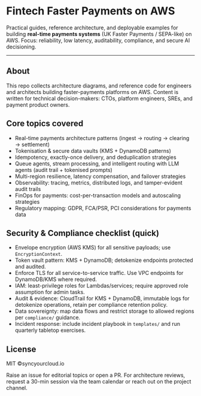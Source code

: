 # Fintech Faster Payments on AWS

Practical guides, reference architecture, and deployable examples for building **real-time payments systems** (UK Faster Payments / SEPA-like) on AWS. Focus: reliability, low latency, auditability, compliance, and secure AI decisioning.

---

## About

This repo collects architecture diagrams, and reference code for engineers and architects building faster-payments platforms on AWS. Content is written for technical decision-makers: CTOs, platform engineers, SREs, and payment product owners.



## Core topics covered

* Real-time payments architecture patterns (ingest → routing → clearing → settlement)
* Tokenisation & secure data vaults (KMS + DynamoDB patterns)
* Idempotency, exactly-once delivery, and deduplication strategies
* Queue agents, stream processing, and intelligent routing with LLM agents (audit trail + tokenised prompts)
* Multi-region resilience, latency compensation, and failover strategies
* Observability: tracing, metrics, distributed logs, and tamper-evident audit trails
* FinOps for payments: cost-per-transaction models and autoscaling strategies
* Regulatory mapping: GDPR, FCA/PSR, PCI considerations for payments data


## Security & Compliance checklist (quick)

* Envelope encryption (AWS KMS) for all sensitive payloads; use `EncryptionContext`.
* Token vault pattern: KMS + DynamoDB; detokenize endpoints protected and audited.
* Enforce TLS for all service-to-service traffic. Use VPC endpoints for DynamoDB/KMS where required.
* IAM: least-privilege roles for Lambdas/services; require approved role assumption for admin tasks.
* Audit & evidence: CloudTrail for KMS + DynamoDB, immutable logs for detokenize operations, retain per compliance retention policy.
* Data sovereignty: map data flows and restrict storage to allowed regions per `compliance/` guidance.
* Incident response: include incident playbook in `templates/` and run quarterly tabletop exercises.

## License

MIT ©syncyourcloud.io 


Raise an issue for editorial topics or open a PR. For architecture reviews, request a 30-min session via the team calendar or reach out on the project channel.



